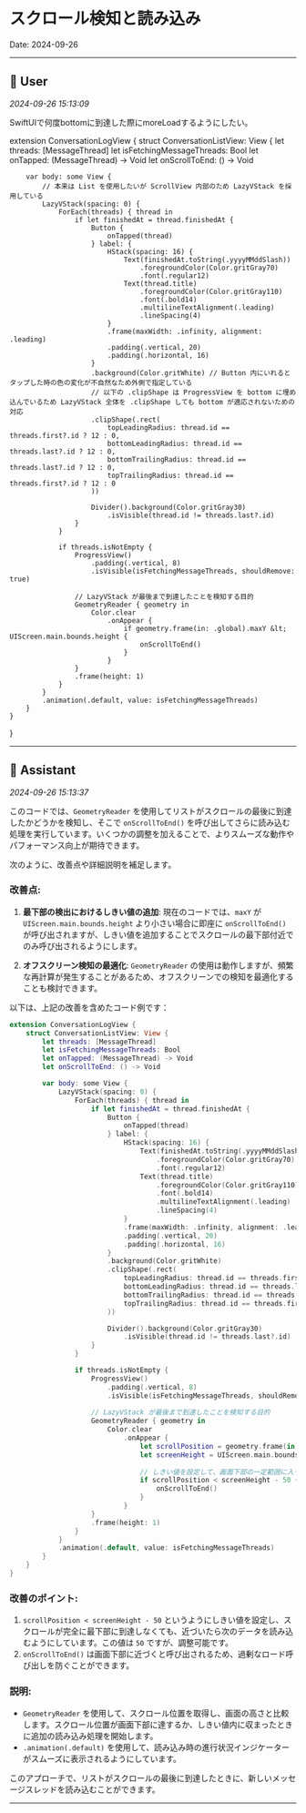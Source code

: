 # スクロール検知と読み込み

Date: 2024-09-26

---

## 👤 User
*2024-09-26 15:13:09*

SwiftUIで何度bottomに到達した際にmoreLoadするようにしたい。

extension ConversationLogView {
    struct ConversationListView: View {
        let threads: [MessageThread]
        let isFetchingMessageThreads: Bool
        let onTapped: (MessageThread) -&gt; Void
        let onScrollToEnd: () -&gt; Void

        var body: some View {
            // 本来は List を使用したいが ScrollView 内部のため LazyVStack を採用している
            LazyVStack(spacing: 0) {
                ForEach(threads) { thread in
                    if let finishedAt = thread.finishedAt {
                        Button {
                            onTapped(thread)
                        } label: {
                            HStack(spacing: 16) {
                                Text(finishedAt.toString(.yyyyMMddSlash))
                                    .foregroundColor(Color.gritGray70)
                                    .font(.regular12)
                                Text(thread.title)
                                    .foregroundColor(Color.gritGray110)
                                    .font(.bold14)
                                    .multilineTextAlignment(.leading)
                                    .lineSpacing(4)
                            }
                            .frame(maxWidth: .infinity, alignment: .leading)
                            .padding(.vertical, 20)
                            .padding(.horizontal, 16)
                        }
                        .background(Color.gritWhite) // Button 内にいれるとタップした時の色の変化が不自然なため外側で指定している
                        // 以下の .clipShape は ProgressView を bottom に埋め込んでいるため LazyVStack 全体を .clipShape しても bottom が適応されないための対応
                        .clipShape(.rect(
                            topLeadingRadius: thread.id == threads.first?.id ? 12 : 0,
                            bottomLeadingRadius: thread.id == threads.last?.id ? 12 : 0,
                            bottomTrailingRadius: thread.id == threads.last?.id ? 12 : 0,
                            topTrailingRadius: thread.id == threads.first?.id ? 12 : 0
                        ))

                        Divider().background(Color.gritGray30)
                            .isVisible(thread.id != threads.last?.id)
                    }
                }

                if threads.isNotEmpty {
                    ProgressView()
                        .padding(.vertical, 8)
                        .isVisible(isFetchingMessageThreads, shouldRemove: true)
                    
                    // LazyVStack が最後まで到達したことを検知する目的
                    GeometryReader { geometry in
                        Color.clear
                            .onAppear {
                                if geometry.frame(in: .global).maxY &lt; UIScreen.main.bounds.height {
                                    onScrollToEnd()
                                }
                            }
                    }
                    .frame(height: 1)
                }
            }
            .animation(.default, value: isFetchingMessageThreads)
        }
    }
}

---

## 🤖 Assistant
*2024-09-26 15:13:37*

このコードでは、`GeometryReader` を使用してリストがスクロールの最後に到達したかどうかを検知し、そこで `onScrollToEnd()` を呼び出してさらに読み込む処理を実行しています。いくつかの調整を加えることで、よりスムーズな動作やパフォーマンス向上が期待できます。

次のように、改善点や詳細説明を補足します。

### 改善点:
1. **最下部の検出におけるしきい値の追加**:
   現在のコードでは、`maxY` が `UIScreen.main.bounds.height` より小さい場合に即座に `onScrollToEnd()` が呼び出されますが、しきい値を追加することでスクロールの最下部付近でのみ呼び出されるようにします。
   
2. **オフスクリーン検知の最適化**:
   `GeometryReader` の使用は動作しますが、頻繁な再計算が発生することがあるため、オフスクリーンでの検知を最適化することも検討できます。

以下は、上記の改善を含めたコード例です：

```swift
extension ConversationLogView {
    struct ConversationListView: View {
        let threads: [MessageThread]
        let isFetchingMessageThreads: Bool
        let onTapped: (MessageThread) -> Void
        let onScrollToEnd: () -> Void

        var body: some View {
            LazyVStack(spacing: 0) {
                ForEach(threads) { thread in
                    if let finishedAt = thread.finishedAt {
                        Button {
                            onTapped(thread)
                        } label: {
                            HStack(spacing: 16) {
                                Text(finishedAt.toString(.yyyyMMddSlash))
                                    .foregroundColor(Color.gritGray70)
                                    .font(.regular12)
                                Text(thread.title)
                                    .foregroundColor(Color.gritGray110)
                                    .font(.bold14)
                                    .multilineTextAlignment(.leading)
                                    .lineSpacing(4)
                            }
                            .frame(maxWidth: .infinity, alignment: .leading)
                            .padding(.vertical, 20)
                            .padding(.horizontal, 16)
                        }
                        .background(Color.gritWhite)
                        .clipShape(.rect(
                            topLeadingRadius: thread.id == threads.first?.id ? 12 : 0,
                            bottomLeadingRadius: thread.id == threads.last?.id ? 12 : 0,
                            bottomTrailingRadius: thread.id == threads.last?.id ? 12 : 0,
                            topTrailingRadius: thread.id == threads.first?.id ? 12 : 0
                        ))

                        Divider().background(Color.gritGray30)
                            .isVisible(thread.id != threads.last?.id)
                    }
                }

                if threads.isNotEmpty {
                    ProgressView()
                        .padding(.vertical, 8)
                        .isVisible(isFetchingMessageThreads, shouldRemove: true)
                    
                    // LazyVStack が最後まで到達したことを検知する目的
                    GeometryReader { geometry in
                        Color.clear
                            .onAppear {
                                let scrollPosition = geometry.frame(in: .global).maxY
                                let screenHeight = UIScreen.main.bounds.height
                                
                                // しきい値を設定して、画面下部の一定範囲に入ったときにロードを開始
                                if scrollPosition < screenHeight - 50 {
                                    onScrollToEnd()
                                }
                            }
                    }
                    .frame(height: 1)
                }
            }
            .animation(.default, value: isFetchingMessageThreads)
        }
    }
}
```

### 改善のポイント:
1. `scrollPosition < screenHeight - 50` というようにしきい値を設定し、スクロールが完全に最下部に到達しなくても、近づいたら次のデータを読み込むようにしています。この値は `50` ですが、調整可能です。
2. `onScrollToEnd()` は画面下部に近づくと呼び出されるため、過剰なロード呼び出しを防ぐことができます。

### 説明:
- `GeometryReader` を使用して、スクロール位置を取得し、画面の高さと比較します。スクロール位置が画面下部に達するか、しきい値内に収まったときに追加の読み込み処理を開始します。
- `.animation(.default)` を使用して、読み込み時の進行状況インジケーターがスムーズに表示されるようにしています。

このアプローチで、リストがスクロールの最後に到達したときに、新しいメッセージスレッドを読み込むことができます。

---
